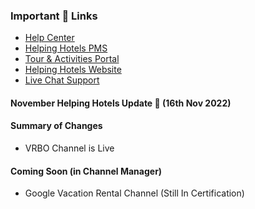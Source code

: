 ### Important 🔗 Links
- [Help Center](https://helpinghotels.info)
- [Helping Hotels PMS](https://pms.helpinghotels.com)
- [Tour & Activities Portal](https://helpinghotels.com/activities)
- [Helping Hotels Website](https://helpinghotels.com)
- [Live Chat Support](https://chat.socialhub.center/signup_user_complete/?id=w3ib57i7j3f1fcp7x3garfr6dy)
#### November Helping Hotels Update 🚀 (16th Nov 2022)
#### Summary of Changes
- VRBO Channel is Live
#### Coming Soon (in Channel Manager)
- Google Vacation Rental Channel (Still In Certification)
